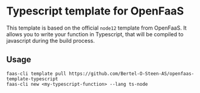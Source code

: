 # Typescript template for OpenFaaS

This template is based on the official `node12` template from OpenFaaS. It allows you to write your function in Typescript, that will be compiled to javascript during the build process.

## Usage

```shell
faas-cli template pull https://github.com/Bertel-O-Steen-AS/openfaas-template-typescript
faas-cli new <my-typescript-function> --lang ts-node
```
